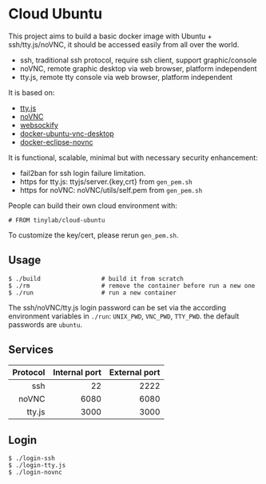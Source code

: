 
# Cloud Ubuntu

This project aims to build a basic docker image with Ubuntu + ssh/tty.js/noVNC, it should be accessed easily from all over the world.

* ssh, traditional ssh protocol, require ssh client, support graphic/console
* noVNC, remote graphic desktop via web browser, platform independent
* tty.js, remote tty console via web browser, platform independent

It is based on:

* [tty.js](https://github.com/chjj/tty.js/)
* [noVNC](https://github.com/kanaka/noVNC)
* [websockify](https://github.com/kanaka/websockify)
* [docker-ubuntu-vnc-desktop](https://github.com/fcwu/docker-ubuntu-vnc-desktop)
* [docker-eclipse-novnc](https://github.com/mccahill/docker-eclipse-novnc.git)

It is functional, scalable, minimal but with necessary security enhancement:

* fail2ban for ssh login failure limitation.
* https for tty.js: ttyjs/server.{key,crt} from `gen_pem.sh`
* https for noVNC: noVNC/utils/self.pem from `gen_pem.sh`

People can build their own cloud environment with:

    # FROM tinylab/cloud-ubuntu

To customize the key/cert, please rerun `gen_pem.sh`.

## Usage

    $ ./build                 # build it from scratch
    $ ./rm                    # remove the container before run a new one
    $ ./run                   # run a new container

The ssh/noVNC/tty.js login password can be set via the according environment
variables in `./run`: `UNIX_PWD`, `VNC_PWD`, `TTY_PWD`. the default passwords
are `ubuntu`.

## Services

| Protocol    |  Internal port  | External port|
|------------:|----------------:|-------------:|
|ssh          | 22              | 2222         |
|noVNC        | 6080            | 6080         |
|tty.js       | 3000            | 3000         |

## Login

    $ ./login-ssh
    $ ./login-tty.js
    $ ./login-novnc
